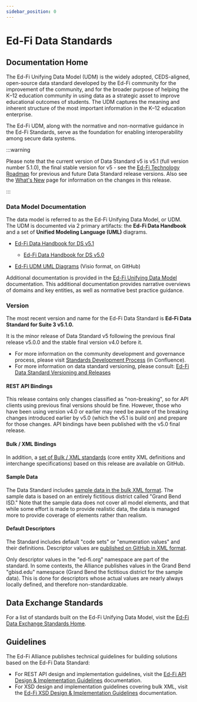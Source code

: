 ```yaml
---
sidebar_position: 0
---
```


# Ed-Fi Data Standards

## Documentation Home

The Ed-Fi Unifying Data Model (UDM) is the widely adopted, CEDS-aligned,
open-source data standard developed by the Ed-Fi community for the improvement
of the community, and for the broader purpose of helping the K–12 education
community in using data as a strategic asset to improve educational outcomes of
students. The UDM captures the meaning and inherent structure of the most
important information in the K–12 education enterprise.

The Ed-Fi UDM, along with the normative and non-normative guidance in the Ed-Fi
Standards, serve as the foundation for enabling interoperability among secure
data systems.

:::warning

Please note that the current version of Data Standard v5 is v5.1 (full version
number 5.1.0), the final stable version for v5 - see the [Ed-Fi Technology Roadmap](/reference/roadmap)
for previous and future Data Standard release versions. Also see the [What's New](./whats-new/readme.md)
page for information on the changes in this release.

:::

### Data Model Documentation

The data model is referred to as the Ed-Fi Unifying Data Model, or UDM. The UDM
is documented via 2 primary artifacts: the **Ed-Fi Data Handbook** and a set of
**Unified Modeling Language (UML)** diagrams.

* [Ed-Fi Data Handbook for DS v5.1](https://edfidocs.blob.core.windows.net/$web/handbook/v5.1/index.html)

  * [Ed-Fi Data Handbook for DS v5.0](https://edfidocs.blob.core.windows.net/$web/handbook/v5.0/index.html)
* [Ed-Fi UDM UML Diagrams](https://github.com/Ed-Fi-Alliance-OSS/Ed-Fi-Standard/tree/main/Models) (Visio format, on GitHub)

Additional documentation is provided in the [Ed-Fi Unifying Data
Model](/reference/data-exchange/udm) documentation. This additional documentation provides narrative overviews of domains and
key entities, as well as normative best practice guidance.

### Version

The most recent version and name for the Ed-Fi Data Standard is **Ed-Fi Data
Standard for Suite 3 v5.1.0.**

It is the minor release of Data Standard v5 following the previous final release
v5.0.0 and the stable final version v4.0 before it.

* For more information on the community development and governance process,
    please visit [Standards Development
    Process](https://edfi.atlassian.net/wiki/spaces/GOV/pages/20325368/Standards+Development+Process) (in Confluence).
* For more information on data standard versioning, please consult: [Ed-Fi Data Standard Versioning and Releases](/reference/data-exchange/versioning-and-releases)

#### REST API Bindings

This release contains only changes classified as "non-breaking", so for API
clients using previous final versions should be fine. However, those who have
been using version v4.0 or earlier may need be aware of the breaking changes
introduced earlier by v5.0 (which the v5.1 is build on) and prepare for those
changes. API bindings have been published with the v5.0 final release.

#### Bulk / XML Bindings

In addition, a [set of Bulk / XML
standards](https://github.com/Ed-Fi-Alliance-OSS/Ed-Fi-Standard/tree/main/Schemas/Bulk)
(core entity XML definitions and interchange specifications) based on this
release are available on GitHub.

#### Sample Data

The Data Standard includes [sample data in the bulk XML
format](https://github.com/Ed-Fi-Alliance-OSS/Ed-Fi-Standard/tree/main/Samples/Sample%20XML).
The sample data is based on an entirely fictitious district called "Grand Bend
ISD." Note that the sample data does not cover all model elements, and that
while some effort is made to provide realistic data, the data is managed more to
provide coverage of elements rather than realism.

#### Default Descriptors

The Standard includes default "code sets" or "enumeration values" and their
definitions. Descriptor values are [published on GitHub in XML
format](https://github.com/Ed-Fi-Alliance-OSS/Ed-Fi-Standard/tree/main/Descriptors).

Only descriptor values in the "ed-fi.org" namespace are part of the standard. In
some contexts, the Alliance publishes values in the Grand Bend "gbisd.edu"
namespace (Grand Bend the fictitious district for the sample data). This is done
for descriptors whose actual values are nearly always locally defined, and
therefore non-standardizable.

## Data Exchange Standards

For a list of standards built on the Ed-Fi Unifying Data Model, visit the [Ed-Fi
Data Exchange Standards Home](/reference/data-exchange).

## Guidelines

The Ed-Fi Alliance publishes technical guidelines for building solutions based
on the Ed-Fi Data Standard:

* For REST API design and implementation guidelines, visit the [Ed-Fi API
    Design & Implementation
    Guidelines](/reference/data-exchange/api-guidelines)
    documentation.
* For XSD design and implementation guidelines covering bulk XML, visit the
    [Ed-Fi XSD Design & Implementation
    Guidelines](/reference/data-exchange/xsd-guidelines)
    documentation.
